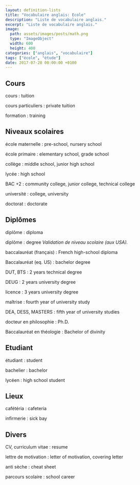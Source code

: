 ```yaml
---
layout: definition-lists
title: "Vocabulaire anglais: Ecole"
description: "Liste de vocabulaire anglais."
excerpt: "Liste de vocabulaire anglais."
image:
  path: assets/images/posts/math.png
  type: "ImageObject"
  width: 600
  height: 400
categories: ["anglais", "vocabulaire"]
tags: ["école", "étude"]
date: 2017-07-28 00:00:00 +0100
---
```


## Cours

cours
: tuition

cours particuliers
: private tuition

formation
: training


## Niveaux scolaires

école maternelle
: pre-school, nursery school

école primaire
: elementary school, grade school

collège
: middle school, junior high school

lycée
: high school

BAC +2
: community college, junior college, technical college

université
: college, university

doctorat
: doctorate


## Diplômes

diplôme
: diploma

diplôme
: degree
*Validation de niveau scolaire (aux USA).*

baccalauréat (français)
: French high-school diploma

Baccalauréat (eq. US)
: bachelor degree

DUT, BTS
: 2 years technical degree

DEUG
: 2 years university degree

licence
: 3 years university degree

maîtrise
: fourth year of university study

DEA, DESS, MASTERS
: fifth year of university studies

docteur en philosophie
: Ph.D.

Baccalauréat en théologie
: Bachelor of divinity


## Etudiant

étudiant
: student

bachelier
: bachelor

lycéen
: high school student


## Lieux

cafétéria
: cafeteria

infirmerie
: sick bay


## Divers

CV, curriculum vitae
: resume

lettre de motivation
: letter of motivation, covering letter

anti sèche
: cheat sheet

parcours scolaire
: school career
